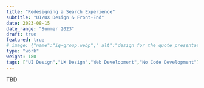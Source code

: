 ```yaml
---
title: "Redesigning a Search Experience"
subtitle: "UI/UX Design & Front-End"
date: 2023-08-15
date_range: "Summer 2023"
draft: true
featured: true
# image: {"name":"iq-group.webp"," alt":"design for the quote presentation process"}
type: "work"
weight: 180
tags: ["UI Design","UX Design","Web Development","No Code Development"]
---
```

TBD